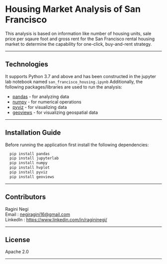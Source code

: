 # Housing Market Analysis of San Francisco

This analysis is based on information like number of housing units, sale price per sqaure foot and gross rent for the San Francisco rental housing market to determine the capability for one-click, buy-and-rent strategy.


---

## Technologies

It supports Python 3.7 and above and has been constructed in the jupyter lab notebook named ```san_francisco_housing.ipynb```
Additionally, the following packages/libraries are used to run the analysis:

- [pandas](https://pypi.org/project/pandas/) - for analyzing data
- [numpy](https://pypi.org/project/numpy/) - for numerical operations
- [pyviz](https://pypi.org/project/pyviz/) - for visualizing data
- [geoviews](https://pypi.org/project/geoviews/) - for visualizing geospatial data


---

## Installation Guide

Before running the application first install the following dependencies:

```python
  pip install pandas
  pip install jupyterlab 
  pip install numpy
  pip install hvplot
  pip install pyviz
  pip install geoviews

```

---

## Contributors
 
Ragini Negi  
Email : negiragini16@gmail.com  
LinkedIn : https://www.linkedin.com/in/ragininegi/

---

## License
Apache 2.0


---
